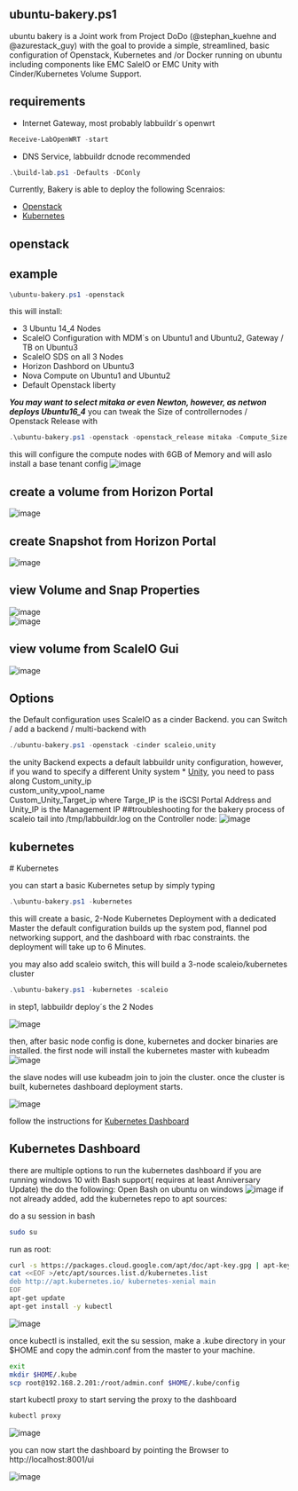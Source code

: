 ## ubuntu-bakery.ps1

ubuntu bakery is a Joint work from Project DoDo (@stephan_kuehne and @azurestack_guy) with the goal to provide a simple, streamlined, basic configuration of Openstack, Kubernetes and /or Docker running on ubuntu including components like EMC SaleIO or EMC Unity with Cinder/Kubernetes Volume Support.
## requirements
* Internet Gateway, most probably labbuildr´s openwrt
```Powershell
Receive-LabOpenWRT -start
```
* DNS Service, labbuildr dcnode recommended 
```Powershell
.\build-lab.ps1 -Defaults -DConly
```
Currently, Bakery is able to deploy the following Scenraios:  
* [Openstack](#openstack)  
* [Kubernetes](#kubernetes) 
<h2 id="Openstack">openstack</h2>

## example
```Powershell
\ubuntu-bakery.ps1 -openstack
```
this will install:

* 3 Ubuntu 14_4 Nodes
* ScaleIO Configuration with MDM´s on Ubuntu1 and Ubuntu2, Gateway / TB on Ubuntu3
* ScaleIO SDS on all 3 Nodes
* Horizon Dashbord on Ubuntu3
* Nova Compute on Ubuntu1 and Ubuntu2
* Default Openstack liberty

_**You may want to select mitaka or even Newton, however, as netwon deploys Ubuntu16_4**_
you can tweak the Size of controllernodes / Openstack Release with
```Powershell
.\ubuntu-bakery.ps1 -openstack -openstack_release mitaka -Compute_Size TXL
```
this will configure the  compute nodes with 6GB of Memory and will aslo install a base tenant config 
![image](https://cloud.githubusercontent.com/assets/8255007/18787425/28e0c696-81a3-11e6-972b-4006a2879a64.png)
## create a volume from Horizon Portal  
![image](https://cloud.githubusercontent.com/assets/8255007/18471448/34528fda-79b2-11e6-9731-788fb08b0f4a.png)   
## create Snapshot from Horizon Portal  
![image](https://cloud.githubusercontent.com/assets/8255007/18466722/146f0686-799d-11e6-97e4-5da2c0de81c5.png)
## view Volume and Snap Properties
![image](https://cloud.githubusercontent.com/assets/8255007/18466748/3168ab5c-799d-11e6-9bd6-d65264e8ffd2.png)  
![image](https://cloud.githubusercontent.com/assets/8255007/18466766/4961d954-799d-11e6-89f6-6b920142c887.png)


## view volume from ScaleIO Gui
![image](https://cloud.githubusercontent.com/assets/8255007/18466621/b43b3992-799c-11e6-8092-5623e849a8b4.png)


## Options
the Default configuration uses ScaleIO as a cinder Backend.
you can Switch / add a backend / multi-backend with 
```Powershell
./ubuntu-bakery.ps1 -openstack -cinder scaleio,unity    
``` 
the unity Backend expects a default labbuildr unity configuration,  however, if you wand to specify a different Unity system * [Unity](install-unity-falcon.ps1), you need to pass along Custom_unity_ip  
custom_unity_vpool_name  
Custom_Unity_Target_ip
where Targe_IP is the iSCSI Portal Address and Unity_IP is the Management IP
##troubleshooting
for the bakery process of scaleio tail into /tmp/labbuildr.log on the Controller node:
![image](https://cloud.githubusercontent.com/assets/8255007/18591724/0ec59ff8-7c34-11e6-9068-44e1653a6d22.png)

<h2 id="Kubernetes">kubernetes</h2>
# Kubernetes

you can start a basic Kubernetes setup by simply typing

```Powershell
.\ubuntu-bakery.ps1 -kubernetes
```

this will create a basic, 2-Node Kubernetes Deployment with a dedicated Master
the default configuration builds up the system pod, flannel pod networking support, and the dashboard with rbac constraints.
the deployment will take up to 6 Minutes.

you may also add scaleio switch, this will build a 3-node scaleio/kubernetes cluster

```Powershell
.\ubuntu-bakery.ps1 -kubernetes -scaleio
```

in step1, labbuildr deploy´s the 2 Nodes

![image](https://cloud.githubusercontent.com/assets/8255007/24656102/52bb7d7c-1941-11e7-8ae0-c7bbe59b58ec.png)

then, after basic node config is done, kubernetes and docker binaries are installed.
the first node will install the kubernetes master with kubeadm  
![image](https://cloud.githubusercontent.com/assets/8255007/24656180/babe890a-1941-11e7-84e0-3618bd6d0e49.png)

the slave nodes will use kubeadm join to join the cluster.
once the cluster is built, kubernetes dashboard deployment starts.

![image](https://cloud.githubusercontent.com/assets/8255007/24656226/eb3f4510-1941-11e7-8ad3-8e366aa462e6.png)


follow the instructions for [Kubernetes Dashboard](https://github.com/bottkars/labbuildr/wiki/ubuntu-bakery.ps1#kubernetes-dashboard)  

<h2 id="kubernetesdash">Kubernetes Dashboard</h2> 

there are multiple options to run the kubernetes dashboard
if you are running windows 10 with Bash support( requires at least Anniversary Update) the do the following:
Open Bash on ubuntu on windows
![image](https://cloud.githubusercontent.com/assets/8255007/24656353/7bf784c8-1942-11e7-9d2b-c06fd5f9dec2.png)
if not already added, add the kubernetes repo to apt sources:

do a su session in bash
```bash
sudo su
```
run as root:
```bash
curl -s https://packages.cloud.google.com/apt/doc/apt-key.gpg | apt-key add -
cat <<EOF >/etc/apt/sources.list.d/kubernetes.list
deb http://apt.kubernetes.io/ kubernetes-xenial main
EOF
apt-get update
apt-get install -y kubectl
```
![image](https://cloud.githubusercontent.com/assets/8255007/24663358/fc7386dc-1957-11e7-9006-33488c4dc427.png)

once kubectl is installed, exit the su session, make a .kube directory in your $HOME and copy the admin.conf from the master to your machine.  
```bash
exit
mkdir $HOME/.kube
scp root@192.168.2.201:/root/admin.conf $HOME/.kube/config
```
start kubectl proxy to start serving the proxy to the dashboard

```bash
kubectl proxy
```
![image](https://cloud.githubusercontent.com/assets/8255007/24664097/083f5a84-195a-11e7-8b93-9fbf8bc349e7.png)

you can now start the dashboard by pointing the Browser to http://localhost:8001/ui

![image](https://cloud.githubusercontent.com/assets/8255007/24664182/49bba698-195a-11e7-918f-b7c66186ff52.png)

